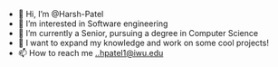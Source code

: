 - 👋 Hi, I’m @Harsh-Patel 
- 👀 I’m interested in Software engineering
- 🌱 I’m currently a Senior, pursuing a degree in Computer Science
- 💞️ I want to expand my knowledge and work on some cool projects!
- 📫 How to reach me ..hpatel1@iwu.edu

<!---
Harsh-Patel1/Harsh-Patel1 is a ✨ special ✨ repository because its `README.md` (this file) appears on your GitHub profile.
You can click the Preview link to take a look at your changes.
--->
